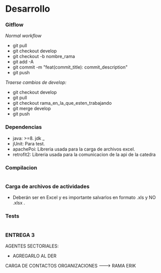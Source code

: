 # Desarrollo

### Gitflow 

_Normal workflow_

* git pull
* git checkout develop
* git checkout -b nombre_rama
* git add -A
* git commit -m "feat(commit_title): commit_description"
* git push

_Traerse cambios de develop:_

* git checkout develop
* git pull
* git checkout rama_en_la_que_esten_trabajando
* git merge develop
* git push

### Dependencias

* java: >=8. jdk _
* jUnit: Para test.
* apachePoi: Libreria usada para la carga de archivos excel.
* retrofit2: Libreria usada para la comunicacion de la api de la catedra

### Compilacion

```
```

### Carga de archivos de actividades

* Deberán ser en Excel y es importante salvarlos en formato .xls y NO .xlsx .


### Tests

```
```


### ENTREGA 3 

AGENTES SECTORIALES: 
* AGREGARLO AL DER

CARGA DE CONTACTOS ORGANIZACIONES ---> RAMA ERIK 










